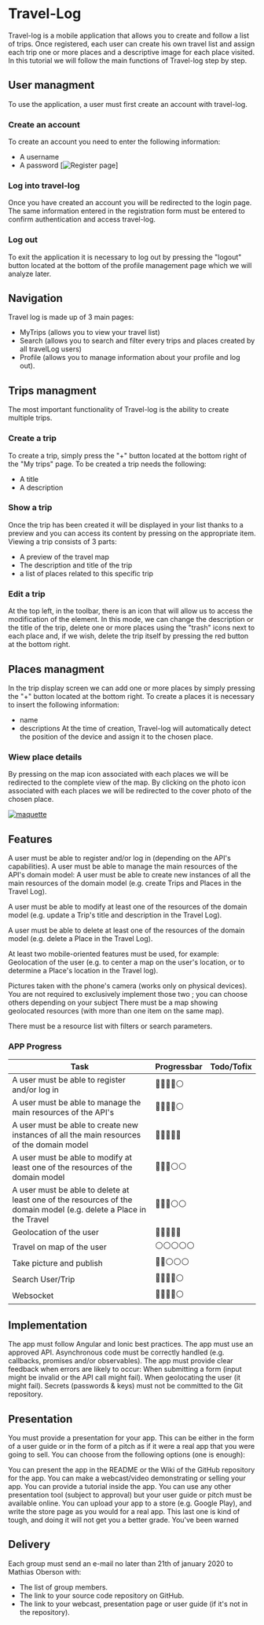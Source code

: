 # Travel-Log
Travel-log is a mobile application that allows you to create and follow a list of trips.
Once registered, each user can create his own travel list and assign each trip one or more places and a descriptive image for each place visited.
In this tutorial we will follow the main functions of Travel-log step by step.

## User managment
To use the application, a user must first create an account with travel-log.

### Create an account
To create an account you need to enter the following information:
- A username
- A password 
[![Register page](https://i.imgur.com/s9hh5hm.jpg "Register page")]

### Log into travel-log
Once you have created an account you will be redirected to the login page. The same information entered in the registration form must be entered to confirm authentication and access travel-log.

### Log out 
To exit the application it is necessary to log out by pressing the "logout" button located at the bottom of the profile management page which we will analyze later.

## Navigation
Travel log is made up of 3 main pages:
- MyTrips (allows you to view your travel list)
- Search (allows you to search and filter every trips and places created by all travelLog users)
- Profile (allows you to manage information about your profile and log out).

## Trips managment
The most important functionality of Travel-log is the ability to create multiple trips.

### Create a trip
To create a trip, simply press the "+" button located at the bottom right of the "My trips" page.
To be created a trip needs the following:
- A title 
- A description 

### Show a trip
Once the trip has been created it will be displayed in your list thanks to a preview and you can access its content by pressing on the appropriate item.
Viewing a trip consists of 3 parts:
- A preview of the travel map
- The description and title of the trip
- a list of places related to this specific trip

### Edit a trip
At the top left, in the toolbar, there is an icon that will allow us to access the modification of the element. In this mode, we can change the description or the title of the trip, delete one or more places using the "trash" icons next to each place and, if we wish, delete the trip itself by pressing the red button at the bottom right.

## Places managment
In the trip display screen we can add one or more places by simply pressing the "+" button located at the bottom right.
To create a places it is necessary to insert the following information:
- name 
- descriptions 
At the time of creation, Travel-log will automatically detect the position of the device and assign it to the chosen place.

### Wiew place details
By pressing on the map icon associated with each places we will be redirected to the complete view of the map.
By clicking on the photo icon associated with each places we will be redirected to the cover photo of the chosen place.

[![maquette](https://imagizer.imageshack.com/img921/2264/JWCBfV.png "maquette")](https://imagizer.imageshack.com/img921/2264/JWCBfV.png "maquette")


## Features

A user must be able to register and/or log in (depending on the API's capabilities).
A user must be able to manage the main resources of the API's domain model:
A user must be able to create new instances of all the main resources of the domain model (e.g. create Trips and Places in the Travel Log).

A user must be able to modify at least one of the resources of the domain model (e.g. update a Trip's title and description in the Travel Log).

A user must be able to delete at least one of the resources of the domain model (e.g. delete a Place in the Travel Log).

At least two mobile-oriented features must be used, for example:
Geolocation of the user (e.g. to center a map on the user's location, or to determine a Place's location in the Travel log).

Pictures taken with the phone's camera (works only on physical devices). You are not required to exclusively implement those two ; you can choose others depending on your subject
There must be a map showing geolocated resources (with more than one item on the same map).

There must be a resource list with filters or search parameters.

### APP Progress
|Task | Progressbar | Todo/Tofix |
|--|--|--|
| A user must be able to register and/or log in |🔵🔵🔵🔵⚪️||
| A user must be able to manage the main resources of the API's  |🔵🔵🔵🔵⚪️||
| A user must be able to create new instances of all the main resources of the domain model |🔵🔵🔵🔵🔵||
| A user must be able to modify at least one of the resources of the domain model |🔵🔵🔵⚪️⚪️||
| A user must be able to delete at least one of the resources of the domain model (e.g. delete a Place in the Travel |🔵🔵🔵⚪️⚪️||
|Geolocation of the user |🔵🔵🔵🔵🔵||
|Travel on map of the user |⚪️⚪️⚪️⚪️⚪️||
|Take picture and publish |🔵🔵⚪️⚪️⚪️||
|Search User/Trip |🔵🔵🔵🔵⚪️||
|Websocket |🔵🔵🔵🔵⚪️||

## Implementation

The app must follow Angular and Ionic best practices.
The app must use an approved API.
Asynchronous code must be correctly handled (e.g. callbacks, promises and/or observables).
The app must provide clear feedback when errors are likely to occur:
When submitting a form (input might be invalid or the API call might fail).
When geolocating the user (it might fail).
Secrets (passwords & keys) must not be committed to the Git repository.
## Presentation

You must provide a presentation for your app. This can be either in the form of a user guide or in the form of a pitch as if it were a real app that you were going to sell. You can choose from the following options (one is enough):

You can present the app in the README or the Wiki of the GitHub repository for the app.
You can make a webcast/video demonstrating or selling your app.
You can provide a tutorial inside the app.
You can use any other presentation tool (subject to approval) but your user guide or pitch must be available online.
You can upload your app to a store (e.g. Google Play), and write the store page as you would for a real app. This last one is kind of tough, and doing it will not get you a better grade. You've been warned
## Delivery
Each group must send an e-mail no later than 21th of january 2020 to Mathias Oberson with:

- The list of group members.
- The link to your source code repository on GitHub.
- The link to your webcast, presentation page or user guide (if it's not in the repository).
